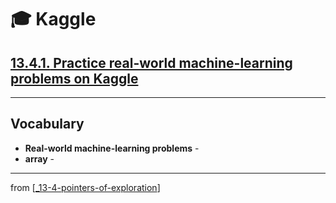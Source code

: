 # 🎓 Kaggle

## [**13.4.1.** Practice real-world machine-learning problems on Kaggle](https://livebook.manning.com/book/deep-learning-with-javascript/chapter-13/150)

---

## **Vocabulary**

- **Real-world machine-learning problems** -
- **array** -

---
from [[_13-4-pointers-of-exploration]]

[//begin]: # "Autogenerated link references for markdown compatibility"
[_13-4-pointers-of-exploration]: _13-4-pointers-of-exploration.md "🎓 Exploration"
[//end]: # "Autogenerated link references"